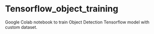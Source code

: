 # Tensorflow_object_training
Google Colab notebook to train Object Detection Tensorflow model with custom dataset.
